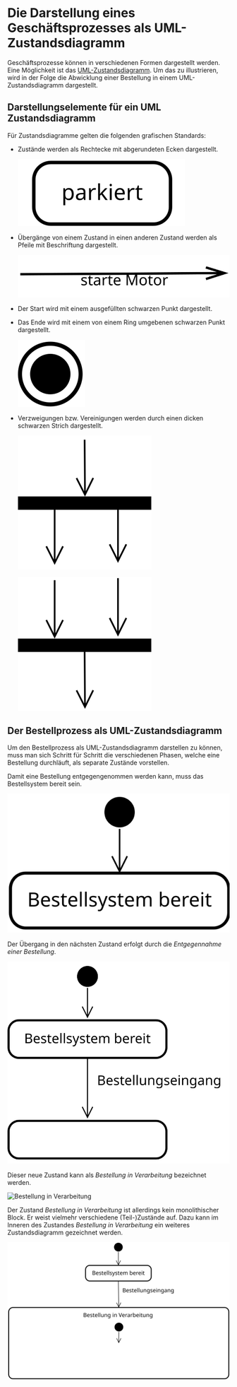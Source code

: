 # Die Darstellung eines Geschäftsprozesses als UML-Zustandsdiagramm

Geschäftsprozesse können in verschiedenen Formen dargestellt werden.
Eine Möglichkeit ist das
[UML-Zustandsdiagramm](https://de.wikipedia.org/wiki/Zustandsdiagramm_(UML)).
Um das zu illustrieren, wird in der Folge die Abwicklung einer
Bestellung in einem UML-Zustandsdiagramm dargestellt.

## Darstellungselemente für ein UML Zustandsdiagramm

Für Zustandsdiagramme gelten die folgenden grafischen Standards:

- Zustände werden als Rechtecke mit abgerundeten Ecken dargestellt.
  
  ![Zustand](../visualisierungen/zustand.svg)

- Übergänge von einem Zustand in einen anderen Zustand werden als Pfeile
  mit Beschriftung dargestellt.

  ![Übergang](../visualisierungen/uebergang.svg)

- Der Start wird mit einem ausgefüllten schwarzen Punkt dargestellt.
- Das Ende wird mit einem von einem Ring umgebenen schwarzen Punkt
  dargestellt.

  ![Endzustand](../visualisierungen/endzustand.svg)

- Verzweigungen bzw. Vereinigungen werden durch einen dicken schwarzen
  Strich dargestellt.

  ![Verzweigung](../visualisierungen/verzweigung.svg)

  ![Vereinigung](../visualisierungen/vereinigung.svg)

## Der Bestellprozess als UML-Zustandsdiagramm

Um den Bestellprozess als UML-Zustandsdiagramm darstellen zu können,
muss man sich Schritt für Schritt die verschiedenen Phasen, welche 
eine Bestellung durchläuft, als separate Zustände vorstellen.

Damit eine Bestellung entgegengenommen werden kann, muss das
Bestellsystem bereit sein.

![Bestellsystem bereit](../visualisierungen/bestellsystem_bereit.svg)

Der Übergang in den nächsten Zustand erfolgt durch die *Entgegennahme
einer Bestellung*.

![Bestellungseingang](../visualisierungen/bestellungseingang.svg)

Dieser neue Zustand kann als *Bestellung in Verarbeitung* bezeichnet werden.

![Bestellung in
Verarbeitung](../visualisierungen/best_in_verarbeitung.svg)

Der Zustand *Bestellung in Verarbeitung* ist allerdings kein
monolithischer Block.
Er weist vielmehr verschiedene (Teil-)Zustände auf.
Dazu kann im Inneren des Zustandes *Bestellung in Verarbeitung* ein
weiteres Zustandsdiagramm gezeichnet werden.

![Zustände in Zustand](../visualisierungen/zustand_in_zustand.svg)